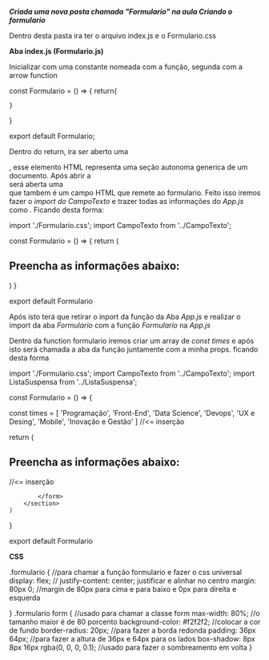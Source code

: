 ***Criada uma nova pasta chamada "Formulario" na aula Criando o formulario***

Dentro desta pasta ira ter o arquivo index.js e o Formulario.css

**Aba index.js (Formulario.js)**

Inicializar com uma constante nomeada com a função, segunda com a arrow function 

const Formulario = () => {
    return{

    }
}

export default Formulario;

Dentro do return, ira ser aberto uma <section>, esse elemento HTML representa uma seção autonoma generica de um documento. Após abrir a <section> será aberta uma <form> que tambem é um campo HTML que remete ao formulario. Feito isso iremos fazer o *import do CampoTexto* e trazer todas as informações do *App.js* como <CampoTexto label="Nome" placeholder="Digite o seu nome" /> . Ficando desta forma:


import './Formulario.css';
import CampoTexto from '../CampoTexto';

const Formulario = () => {
    return (
        <section className="formulario">
            <form>
                <h2>Preencha as informações abaixo:</h2>
                <CampoTexto label="Nome" placeholder="Digite o seu nome" />
                <CampoTexto label="Cargo" placeholder="Digite o seu cargo" />
                <CampoTexto label="Imagem" placeholder="Insira ou digite o caminho da sua imagem" />
            </form>
        </section>
    )
}

export default Formulario


Após isto terá que retirar o inport da função <CampoTexto /> da Aba *App.js*  e realizar o import da aba *Formulario* com a função *Formulario* na *App.js*

Dentro da function formulario iremos criar um array de *const times* e após isto será chamada a aba da função <ListaSuspensa> juntamente com a minha props. ficando desta forma

import './Formulario.css';
import CampoTexto from '../CampoTexto';
import ListaSuspensa from '../ListaSuspensa';

const Formulario = () => {

   const times = [
        'Programação', 'Front-End', 'Data Science', 'Devops', 'UX e Desing', 'Mobile', 'Inovação e Gestão'
    ]   //<= inserção
    
   return (
        <section className="formulario">
            <form>
                <h2>Preencha as informações abaixo:</h2>
                <CampoTexto label="Nome" placeholder="Digite o seu nome" />
                <CampoTexto label="Cargo" placeholder="Digite o seu cargo" />
                <CampoTexto label="Imagem" placeholder="Insira ou digite o caminho da sua imagem" />
                <ListaSuspensa label="Times" itens={times} />   //<= inserção

            </form>
        </section>
    )
}

export default Formulario


**CSS**

.formulario {   //para chamar a função formulario e fazer o css universal
    display: flex;      //
    justify-content: center;   justificar  e alinhar no centro
    margin: 80px 0;     //margin de 80px para cima e para baixo e 0px para direita e esquerda

}
.formulario form {      //usado para chamar a classe form 
    max-width: 80%;     //o tamanho maior é de 80 porcento
    background-color: #f2f2f2;  //colocar a cor de fundo
    border-radius: 20px;    //para fazer a borda redonda
    padding: 36px 64px;     //para fazer a altura de 36px e 64px para os lados
    box-shadow: 8px 8px 16px rgba(0, 0, 0, 0.1);    //usado para fazer o sombreamento em volta
}